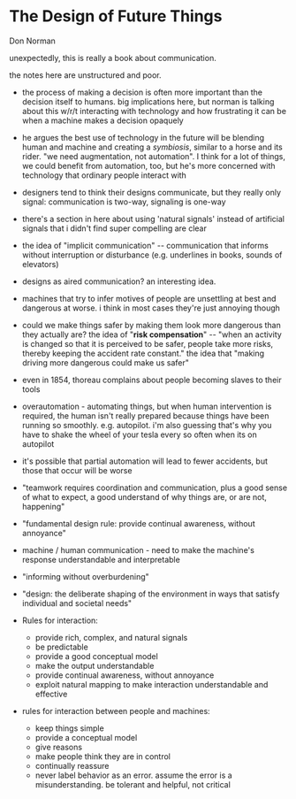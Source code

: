 # The Design of Future Things

Don Norman



unexpectedly, this is really a book about communication.

the notes here are unstructured and poor.

- the process of making a decision is often more important than the decision itself to humans. big implications here, but norman is talking about this w/r/t interacting with technology and how frustrating it can be when a machine makes a decision opaquely
- he argues the best use of technology in the future will be blending human and machine and creating a _symbiosis_, similar to a horse and its rider. "we need augmentation, not automation". I think for a lot of things, we could benefit from automation, too, but he's more concerned with technology that ordinary people interact with
- designers tend to think their designs communicate, but they really only signal: communication is two-way, signaling is one-way
- there's a section in here about using 'natural signals' instead of artificial signals that i didn't find super compelling are clear 
- the idea of "implicit communication" -- communication that informs without interruption or disturbance (e.g. underlines in books, sounds of elevators)
- designs as aired communication? an interesting idea.

- machines that try to infer motives of people are unsettling at best and dangerous at worse. i think in most cases they're just annoying though
-  could we make things safer by making them look more dangerous than they actually are? the idea of "**risk compensation**" -- "when an activity is changed so that it is perceived to be safer, people take more risks, thereby keeping the accident rate constant." the idea that "making driving more dangerous could make us safer" 
- even in 1854, thoreau complains about people becoming slaves to their tools
- overautomation - automating things, but when human intervention is required, the human isn't really prepared because things have been running so smoothly. e.g. autopilot. i'm also guessing that's why you have to shake the wheel of your tesla every so often when its on autopilot
- it's possible that partial automation will lead to fewer accidents, but those that occur will be worse
- "teamwork requires coordination and communication, plus a good sense of what to expect, a good understand of why things are, or are not, happening"
- "fundamental design rule: provide continual awareness, without annoyance"
- machine / human communication - need to make the machine's response understandable and interpretable
- "informing without overburdening"
- "design: the deliberate shaping of the environment in ways that satisfy individual and societal needs"
- Rules for interaction:
  - provide rich, complex, and natural signals
  - be predictable
  - provide a good conceptual model
  - make the output understandable
  - provide continual awareness, without annoyance
  - exploit natural mapping to make interaction understandable and effective

- rules for interaction between people and machines:
  - keep things simple
  - provide a conceptual model
  - give reasons
  - make people think they are in control
  - continually reassure
  - never label behavior as an error. assume the error is a misunderstanding. be tolerant and helpful, not critical